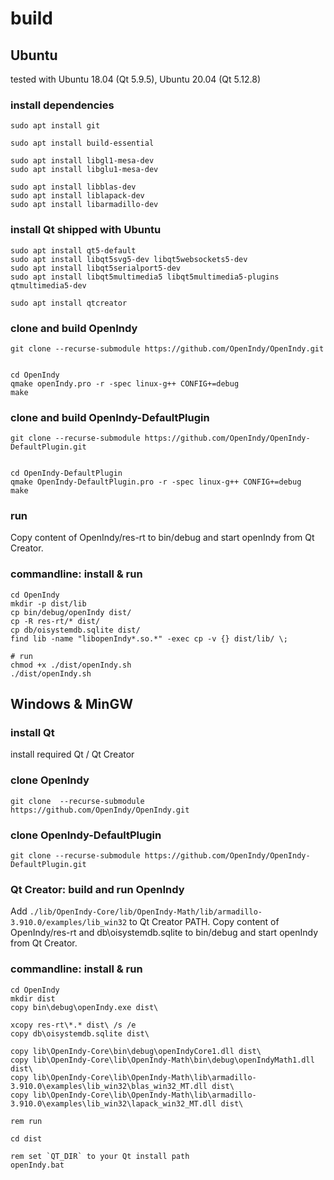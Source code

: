 # build

## Ubuntu

tested with Ubuntu 18.04 (Qt 5.9.5), Ubuntu 20.04 (Qt 5.12.8)

### install dependencies

    sudo apt install git
    
    sudo apt install build-essential

    sudo apt install libgl1-mesa-dev
    sudo apt install libglu1-mesa-dev

    sudo apt install libblas-dev
    sudo apt install liblapack-dev
    sudo apt install libarmadillo-dev
  
### install Qt shipped with Ubuntu

    sudo apt install qt5-default
    sudo apt install libqt5svg5-dev libqt5websockets5-dev 
    sudo apt install libqt5serialport5-dev
    sudo apt install libqt5multimedia5 libqt5multimedia5-plugins qtmultimedia5-dev

    sudo apt install qtcreator

### clone and build OpenIndy

    git clone --recurse-submodule https://github.com/OpenIndy/OpenIndy.git


    cd OpenIndy
    qmake openIndy.pro -r -spec linux-g++ CONFIG+=debug
    make

### clone and build OpenIndy-DefaultPlugin

    git clone --recurse-submodule https://github.com/OpenIndy/OpenIndy-DefaultPlugin.git


    cd OpenIndy-DefaultPlugin
    qmake OpenIndy-DefaultPlugin.pro -r -spec linux-g++ CONFIG+=debug
    make

### run

Copy content of OpenIndy/res-rt to bin/debug and start openIndy from Qt Creator. 

### commandline: install & run

    cd OpenIndy
    mkdir -p dist/lib
    cp bin/debug/openIndy dist/
    cp -R res-rt/* dist/
    cp db/oisystemdb.sqlite dist/
    find lib -name "libopenIndy*.so.*" -exec cp -v {} dist/lib/ \;

    # run
    chmod +x ./dist/openIndy.sh
    ./dist/openIndy.sh

## Windows & MinGW

### install Qt

install required  Qt / Qt Creator

### clone OpenIndy

    git clone  --recurse-submodule https://github.com/OpenIndy/OpenIndy.git  

### clone OpenIndy-DefaultPlugin

    git clone --recurse-submodule https://github.com/OpenIndy/OpenIndy-DefaultPlugin.git
    
### Qt Creator: build and run OpenIndy

Add `./lib/OpenIndy-Core/lib/OpenIndy-Math/lib/armadillo-3.910.0/examples/lib_win32` to Qt Creator PATH.
Copy content of OpenIndy/res-rt and db\oisystemdb.sqlite to bin/debug and start openIndy from Qt Creator. 

### commandline: install & run

    cd OpenIndy
    mkdir dist
    copy bin\debug\openIndy.exe dist\

    xcopy res-rt\*.* dist\ /s /e
    copy db\oisystemdb.sqlite dist\

    copy lib\OpenIndy-Core\bin\debug\openIndyCore1.dll dist\
    copy lib\OpenIndy-Core\lib\OpenIndy-Math\bin\debug\openIndyMath1.dll dist\
    copy lib\OpenIndy-Core\lib\OpenIndy-Math\lib\armadillo-3.910.0\examples\lib_win32\blas_win32_MT.dll dist\
    copy lib\OpenIndy-Core\lib\OpenIndy-Math\lib\armadillo-3.910.0\examples\lib_win32\lapack_win32_MT.dll dist\

    rem run

    cd dist

    rem set `QT_DIR` to your Qt install path
    openIndy.bat
